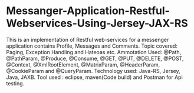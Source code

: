 # Messanger-Application-Restful-Webservices-Using-Jersey-JAX-RS
This is an implementation of Restful web-services for a messenger application contains Profile, Messages and Comments.
Topic covered: Paging, Exception Handling and  Hateoas etc.
Ammotation Used: @Path, @PathParam, @Produce, @Consume, @GET, @PUT, @DELETE, @POST, @Context, @XmlRootElement, @MatrixParam, @HeaderParam, @CookieParam and @QueryParam.
Technology used: Java-RS, Jersey, Java, JAXB. 
Tool used : eclipse, maven(Code build) and Postman for Api testing.
